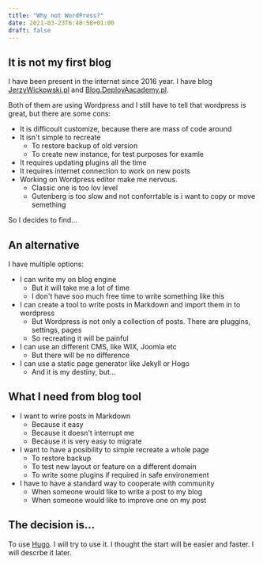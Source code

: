 ```yaml
---
title: "Why not WordPress?"
date: 2021-03-23T6:40:58+01:00
draft: false
---
```


## It is not my first blog
I have been present in the internet since 2016 year. I have blog [JerzyWickowski.pl](https://jerzywickowski.pl) and [Blog.DeployAacademy.pl](https://blog.deployacademy.pl/). 

Both of them are using Wordpress and I still have to tell that wordpress is great, but there are some cons:
 * It is difficoult customize, because there are mass of code around
 * It isn't simple to recreate
   * To restore backup of old version
   * To create new instance, for test purposes for examle
 * It requires updating plugins all the time
 * It requires internet connection to work on new posts
 * Working on Wordpress editor make me nervous. 
   * Classic one is too lov level
   * Gutenberg is too slow and not conforrtable is i want to copy or move semething

So I decides to find... 

## An alternative
I have multiple options:
* I can write my on blog engine
  * But it will take me a lot of time
  * I don't have soo much free time to write something like this
* I can create a tool to write posts in Markdown and import them in to wordpress
  * But Wordpress is not only a collection of posts. There are pluggins, settings, pages
  * So recreating it will be painful
* I can use an different CMS, like WIX, Joomla etc
  * But there will be no difference
* I can use a static page generator like Jekyll or Hogo
  * And it is my destiny, but...

## What I need from blog tool
* I want to wrire posts in Markdown
  * Because it easy
  * Because it doesn't interrupt me
  * Because it is very easy to migrate
* I want to have a posibility to simple recreate a whole page
  * To restore backup
  * To test new layout or feature on a different domain
  * To write some plugins if required in safe environement
* I have to have a standard way to cooperate with community 
  * When someone would like to write a post to my blog
  * When someone would like to improve one on my post

## The decision is...
To use [Hugo](https://gohugo.io/). I will try to use it. I thought the start will be easier and faster. I will descrbe it later.
